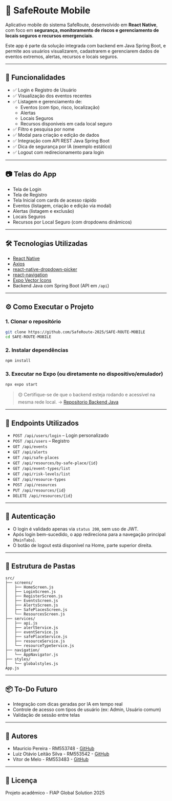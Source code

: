 # 📱 SafeRoute Mobile

Aplicativo mobile do sistema SafeRoute, desenvolvido em **React Native**, com foco em **segurança, monitoramento de riscos e gerenciamento de locais seguros e recursos emergenciais**.

Este app é parte da solução integrada com backend em Java Spring Boot, e permite aos usuários visualizarem, cadastrarem e gerenciarem dados de eventos extremos, alertas, recursos e locais seguros.

---

## 🚀 Funcionalidades

- ✅ Login e Registro de Usuário
- ✅ Visualização dos eventos recentes
- ✅ Listagem e gerenciamento de:
  - Eventos (com tipo, risco, localização)
  - Alertas
  - Locais Seguros
  - Recursos disponíveis em cada local seguro
- ✅ Filtro e pesquisa por nome
- ✅ Modal para criação e edição de dados
- ✅ Integração com API REST Java Spring Boot
- ✅ Dica de segurança por IA (exemplo estático)
- ✅ Logout com redirecionamento para login

---

## 📷 Telas do App

- Tela de Login
- Tela de Registro
- Tela Inicial com cards de acesso rápido
- Eventos (listagem, criação e edição via modal)
- Alertas (listagem e exclusão)
- Locais Seguros
- Recursos por Local Seguro (com dropdowns dinâmicos)

---

## 🛠️ Tecnologias Utilizadas

- [React Native](https://reactnative.dev/)
- [Axios](https://axios-http.com/)
- [react-native-dropdown-picker](https://github.com/hossein-zare/react-native-dropdown-picker)
- [react-navigation](https://reactnavigation.org/)
- [Expo Vector Icons](https://icons.expo.fyi/)
- Backend Java com Spring Boot (API em `/api`)

---

## ⚙️ Como Executar o Projeto

### 1. Clonar o repositório

```bash
git clone https://github.com/SafeRoute-2025/SAFE-ROUTE-MOBILE
cd SAFE-ROUTE-MOBILE
````

### 2. Instalar dependências

```bash
npm install
```

### 3. Executar no Expo (ou diretamente no dispositivo/emulador)

```bash
npx expo start
```

> 🟡 Certifique-se de que o backend esteja rodando e acessível na mesma rede local.  -> [Repositorio Backend Java](https://github.com/SafeRoute-2025/SAFE-ROUTE-JAVA)

---

## 🔗 Endpoints Utilizados

* `POST /api/users/login` – Login personalizado
* `POST /api/users` – Registro
* `GET /api/events`
* `GET /api/alerts`
* `GET /api/safe-places`
* `GET /api/resources/by-safe-place/{id}`
* `GET /api/event-types/list`
* `GET /api/risk-levels/list`
* `GET /api/resource-types`
* `POST /api/resources`
* `PUT /api/resources/{id}`
* `DELETE /api/resources/{id}`

---

## 👤 Autenticação

* O login é validado apenas via `status 200`, sem uso de JWT.
* Após login bem-sucedido, o app redireciona para a navegação principal (`MainTabs`).
* O botão de logout está disponível na Home, parte superior direita.

---

## 📁 Estrutura de Pastas

```
src/
├── screens/
│   ├── HomeScreen.js
│   ├── LoginScreen.js
│   ├── RegisterScreen.js
│   ├── EventsScreen.js
│   ├── AlertsScreen.js
│   ├── SafePlacesScreen.js
│   └── ResourcesScreen.js
├── services/
│   ├── api.js
│   ├── alertService.js
│   ├── eventService.js
│   ├── safePlaceService.js
│   ├── resourceService.js
│   └── resourceTypeService.js
├── navigation/
│   └── AppNavigator.js
├── styles/
│   └── globalstyles.js
App.js
```

---

## 📦 To-Do Futuro

* Integração com dicas geradas por IA em tempo real
* Controle de acesso com tipos de usuário (ex: Admin, Usuário comum)
* Validação de sessão entre telas

---

## 👥 Autores
- Mauricio Pereira - RM553748 - [GitHub](https://github.com/Mauricio-Pereira)
- Luiz Otávio Leitão Silva - RM553542 - [GitHub](https://github.com/Luiz1614)
- Vitor de Melo - RM553483 - [GitHub](https://github.com/vitor52a1)

---

## 📄 Licença
Projeto acadêmico - FIAP Global Solution 2025

